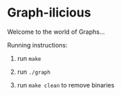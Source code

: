 # Graph-ilicious

Welcome to the world of Graphs...

Running instructions:

1. run `make`
2. run `./graph`

3. run `make clean` to remove binaries
